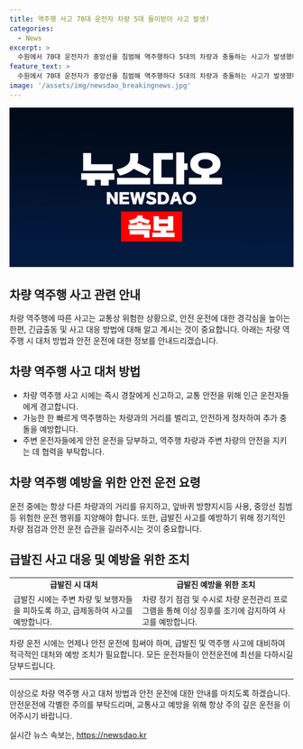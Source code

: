 ```yaml
---
title: 역주행 사고 70대 운전자 차량 5대 들이받아 사고 발생!
categories:
  - News
excerpt: >
  수원에서 70대 운전자가 중앙선을 침범해 역주행하다 5대의 차량과 충돌하는 사고가 발생했다. 사고로 3명이 부상을 당했지만 생명에는 지장이 없는 것으로 확인됐다. 운전자는 급발진을 주장했으며, 경찰은 사고 경위를 조사 중이다. (150자)
feature_text: >
  수원에서 70대 운전자가 중앙선을 침범해 역주행하다 5대의 차량과 충돌하는 사고가 발생했다. 사고로 3명이 부상을 당했지만 생명에는 지장이 없는 것으로 확인됐다. 운전자는 급발진을 주장했으며, 경찰은 사고 경위를 조사 중이다. (150자)
image: '/assets/img/newsdao_breakingnews.jpg'
---
```


<p><img src="/assets/img/newsdao_breakingnews.jpg" alt="cryptoinkorea 속보" /></p>

<h2>차량 역주행 사고 관련 안내</h2>

<p data-ke-size="size16">차량 역주행에 따른 사고는 교통상 위험한 상황으로, 안전 운전에 대한 경각심을 높이는 한편, 긴급출동 및 사고 대응 방법에 대해 알고 계시는 것이 중요합니다. 아래는 차량 역주행 시 대처 방법과 안전 운전에 대한 정보를 안내드리겠습니다.</p>

<h2 data-ke-size="size26">차량 역주행 사고 대처 방법</h2>

<ul>
  <li>차량 역주행 사고 시에는 즉시 경찰에게 신고하고, 교통 안전을 위해 인근 운전자들에게 경고합니다.</li>
  <li>가능한 한 빠르게 역주행하는 차량과의 거리를 벌리고, 안전하게 정차하여 추가 충돌을 예방합니다.</li>
  <li>주변 운전자들에게 안전 운전을 당부하고, 역주행 차량과 주변 차량의 안전을 지키는 데 협력을 부탁합니다.</li>
</ul>

<h2 data-ke-size="size26">차량 역주행 예방을 위한 안전 운전 요령</h2>

<p data-ke-size="size16">운전 중에는 항상 다른 차량과의 거리를 유지하고, 앞바퀴 방향지시등 사용, 중앙선 침범 등 위험한 운전 행위를 지양해야 합니다. 또한, 급발진 사고를 예방하기 위해 정기적인 차량 점검과 안전 운전 습관을 길러주시는 것이 중요합니다.</p>

<h2 data-ke-size="size26">급발진 사고 대응 및 예방을 위한 조치</h2>

<table>
  <tr>
    <td style="text-align: center; height: 17px;"><b>급발진 시 대처</b></td>
    <td style="text-align: center; height: 17px;"><b>급발진 예방을 위한 조치</b></td>
  </tr>
  <tr>
    <td>급발진 시에는 주변 차량 및 보행자들을 피하도록 하고, 급제동하여 사고를 예방합니다.</td>
    <td>차량 정기 점검 및 수시로 차량 운전관리 프로그램을 통해 이상 징후를 조기에 감지하여 사고를 예방합니다.</td>
  </tr>
</table>

<p data-ke-size="size16">차량 운전 시에는 언제나 안전 운전에 힘써야 하며, 급발진 및 역주행 사고에 대비하여 적극적인 대처와 예방 조치가 필요합니다. 모든 운전자들이 안전운전에 최선을 다하시길 당부드립니다.</p>

<hr>

<p data-ke-size="size16">이상으로 차량 역주행 사고 대처 방법과 안전 운전에 대한 안내를 마치도록 하겠습니다. 안전운전에 각별한 주의를 부탁드리며, 교통사고 예방을 위해 항상 주의 깊은 운전을 이어주시기 바랍니다.</p>
실시간 뉴스 속보는, <a href="https://newsdao.kr" rel="dofollow">https://newsdao.kr</a>


